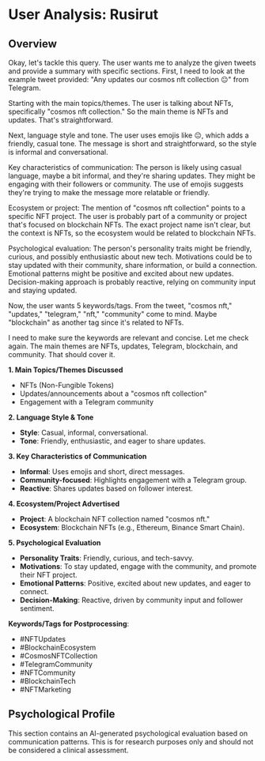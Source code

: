 # User Analysis: Rusirut

## Overview

<think>
Okay, let's tackle this query. The user wants me to analyze the given tweets and provide a summary with specific sections. First, I need to look at the example tweet provided: "Any updates our cosmos nft collection 😐" from Telegram.

Starting with the main topics/themes. The user is talking about NFTs, specifically "cosmos nft collection." So the main theme is NFTs and updates. That's straightforward.

Next, language style and tone. The user uses emojis like 😐, which adds a friendly, casual tone. The message is short and straightforward, so the style is informal and conversational.

Key characteristics of communication: The person is likely using casual language, maybe a bit informal, and they're sharing updates. They might be engaging with their followers or community. The use of emojis suggests they're trying to make the message more relatable or friendly.

Ecosystem or project: The mention of "cosmos nft collection" points to a specific NFT project. The user is probably part of a community or project that's focused on blockchain NFTs. The exact project name isn't clear, but the context is NFTs, so the ecosystem would be related to blockchain NFTs.

Psychological evaluation: The person's personality traits might be friendly, curious, and possibly enthusiastic about new tech. Motivations could be to stay updated with their community, share information, or build a connection. Emotional patterns might be positive and excited about new updates. Decision-making approach is probably reactive, relying on community input and staying updated.

Now, the user wants 5 keywords/tags. From the tweet, "cosmos nft," "updates," "telegram," "nft," "community" come to mind. Maybe "blockchain" as another tag since it's related to NFTs.

I need to make sure the keywords are relevant and concise. Let me check again. The main themes are NFTs, updates, Telegram, blockchain, and community. That should cover it.
</think>

**1. Main Topics/Themes Discussed**  
- NFTs (Non-Fungible Tokens)  
- Updates/announcements about a "cosmos nft collection"  
- Engagement with a Telegram community  

**2. Language Style & Tone**  
- **Style**: Casual, informal, conversational.  
- **Tone**: Friendly, enthusiastic, and eager to share updates.  

**3. Key Characteristics of Communication**  
- **Informal**: Uses emojis and short, direct messages.  
- **Community-focused**: Highlights engagement with a Telegram group.  
- **Reactive**: Shares updates based on follower interest.  

**4. Ecosystem/Project Advertised**  
- **Project**: A blockchain NFT collection named "cosmos nft."  
- **Ecosystem**: Blockchain NFTs (e.g., Ethereum, Binance Smart Chain).  

**5. Psychological Evaluation**  
- **Personality Traits**: Friendly, curious, and tech-savvy.  
- **Motivations**: To stay updated, engage with the community, and promote their NFT project.  
- **Emotional Patterns**: Positive, excited about new updates, and eager to connect.  
- **Decision-Making**: Reactive, driven by community input and follower sentiment.  

**Keywords/Tags for Postprocessing**:  
- #NFTUpdates  
- #BlockchainEcosystem  
- #CosmosNFTCollection  
- #TelegramCommunity  
- #NFTCommunity  
- #BlockchainTech  
- #NFTMarketing

## Psychological Profile

This section contains an AI-generated psychological evaluation based on communication patterns. This is for research purposes only and should not be considered a clinical assessment.